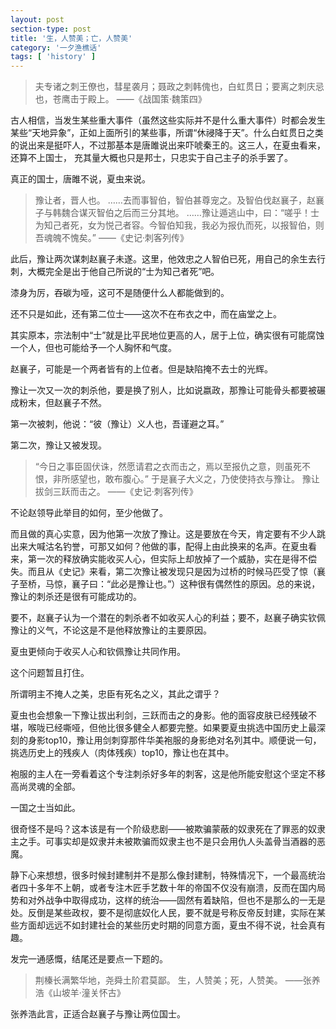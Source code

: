 ```yaml
---
layout: post
section-type: post
title: '生，人赞美；亡，人赞美'
category: '一夕渔樵话'
tags: [ 'history' ]
---
```


>夫专诸之刺王僚也，彗星袭月；聂政之刺韩傀也，白虹贯日；要离之刺庆忌也，苍鹰击于殿上。
——《战国策·魏策四》

古人相信，当发生某些重大事件（虽然这些实际并不是什么重大事件）时都会发生某些“天地异象”，正如上面所引的某些事，所谓“休祲降于天”。什么白虹贯日之类的说出来是挺吓人，不过那基本是唐雎说出来吓唬秦王的。这三人，在夏虫看来，还算不上国士，
充其量大概也只是邦士，只忠实于自己主子的杀手罢了。

真正的国士，唐雎不说，夏虫来说。

>豫让者，晋人也。
……去而事智伯，智伯甚尊宠之。及智伯伐赵襄子，赵襄子与韩魏合谋灭智伯之后而三分其地。
……豫让遁逃山中，曰：“嗟乎！士为知己者死，女为悦己者容。今智伯知我，我必为报仇而死，以报智伯，则吾魂魄不愧矣。”
——《史记·刺客列传》

此后，豫让两次谋刺赵襄子未遂。这里，他效忠之人智伯已死，用自己的余生去行刺，大概完全是出于他自己所说的“士为知己者死”吧。

漆身为厉，吞碳为哑，这可不是随便什么人都能做到的。

还不只是如此，还有第二位士——这次不在布衣之中，而在庙堂之上。

其实原本，宗法制中“士”就是比平民地位更高的人，居于上位，确实很有可能腐蚀一个人，但也可能给予一个人胸怀和气度。

赵襄子，可能是一个两者皆有的上位者。但是缺陷掩不去士的光辉。

豫让一次又一次的刺杀他，要是换了别人，比如说嬴政，那豫让可能骨头都要被碾成粉末，但赵襄子不然。

第一次被刺，他说：“彼（豫让）义人也，吾谨避之耳。”

第二次，豫让又被发现。

>“今日之事臣固伏诛，然愿请君之衣而击之，焉以至报仇之意，则虽死不恨，非所感望也，敢布腹心。”
于是襄子大义之，乃使使持衣与豫让。
豫让拔剑三跃而击之。
——《史记·刺客列传》

不论赵领导此举目的如何，至少他做了。

而且做的真心实意，因为他第一次放了豫让。这是要放在今天，肯定要有不少人跳出来大喊沽名钓誉，可那又如何？他做的事，配得上由此换来的名声。在夏虫看来，第一次的释放确实能收买人心，但实际上却放掉了一个威胁，实在是得不偿失。而且从《史记》来看，第二次豫让被发现只是因为过桥的时候马匹受了惊（襄子至桥，马惊，襄子曰：“此必是豫让也。”）这种很有偶然性的原因。总的来说，豫让的刺杀还是很有可能成功的。

要不，赵襄子认为一个潜在的刺杀者不如收买人心的利益；要不，赵襄子确实钦佩豫让的义气，不论这是不是他释放豫让的主要原因。

夏虫更倾向于收买人心和钦佩豫让共同作用。

这个问题暂且打住。

所谓明主不掩人之美，忠臣有死名之义，其此之谓乎？

夏虫也会想象一下豫让拔出利剑，三跃而击之的身影。他的面容皮肤已经残破不堪，喉咙已经嘶哑，但他比很多健全人都要完整。如果要夏虫挑选中国历史上最深刻的身影top10，豫让用剑刺穿那件华美袍服的身影绝对名列其中。顺便说一句，挑选历史上的残疾人（肉体残疾）top10，豫让也在其中。

袍服的主人在一旁看着这个专注刺杀好多年的刺客，这是他所能安慰这个坚定不移高尚灵魂的全部。

一国之士当如此。

很奇怪不是吗？这本该是有一个阶级悲剧——被欺骗蒙蔽的奴隶死在了罪恶的奴隶主之手。可事实却是奴隶并未被欺骗而奴隶主也不是只会用仇人头盖骨当酒器的恶魔。

静下心来想想，很多时候封建制并不是那么像封建制，特殊情况下，一个最高统治者四十多年不上朝，或者专注木匠手艺数十年的帝国不仅没有崩溃，反而在国内局势和对外战争中取得成功，这样的统治——固然有着缺陷，但也不是那么的一无是处。反倒是某些政权，要不是彻底奴化人民，要不就是号称反帝反封建，实际在某些方面却远远不如封建社会的某些历史时期的同意方面，夏虫不得不说，社会真有趣。

发完一通感慨，结尾还是要点一下题的。

>荆榛长满繁华地，尧舜土阶君莫鄙。
生，人赞美；死，人赞美。
——张养浩《山坡羊·潼关怀古》

张养浩此言，正适合赵襄子与豫让两位国士。
